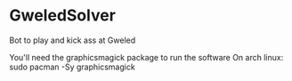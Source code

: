 GweledSolver
============

Bot to play and kick ass at Gweled

You'll need the graphicsmagick package to run the software
On arch linux:
sudo pacman -Sy graphicsmagick